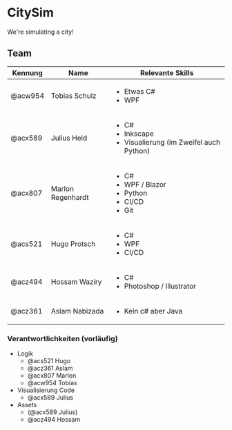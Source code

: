 # CitySim

We're simulating a city!

## Team

| Kennung | Name              | Relevante Skills                                                                   |
|---------|-------------------|------------------------------------------------------------------------------------|
| @acw954 | Tobias Schulz     | <ul><li>Etwas C#</li><li>WPF</li></ul>                            |                                                         
| @acx589 | Julius Held       | <ul><li>C#</li><li>Inkscape</li><li>Visualierung (im Zweifel auch Python)</li></ul>|                                                        
| @acx807 | Marlon Regenhardt | <ul><li>C#</li><li>WPF / Blazor</li><li>Python</li><li>CI/CD</li><li>Git</li></ul> |                                                       
| @acs521 | Hugo Protsch      | <ul><li>C#</li> <li>WPF</li><li>CI/CD</li></ul>                                    |
| @acz494 | Hossam Waziry     | <ul> <li> C# </li><li>Photoshop / Illustrator</li></ul>                            |
| @acz361 | Aslam Nabizada    | <ul> <li>Kein c# aber Java </li></ul>                                              |

### Verantwortlichkeiten (vorläufig)

- Logik
  - @acs521 Hugo
  - @acz361 Aslam
  - @acx807 Marlon
  - @acw954 Tobias
- Visualisierung Code
    - @acx589 Julius
- Assets
    - (@acx589 Julius)
    - @acz494 Hossam
